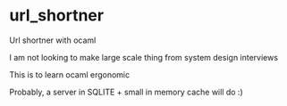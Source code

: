 # url_shortner
Url shortner with ocaml

I am not looking to make large scale thing from system design interviews

This is to learn ocaml ergonomic

Probably, a server in SQLITE + small in memory cache will do :)
